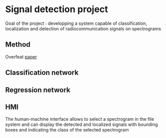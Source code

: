 # Signal detection project
Goal of the project : developping a system capable of classification, localization and detection of
radiocommunication signals on spectrograms
## Method
Overfeat <a href="https://arxiv.org/pdf/1312.6229.pdf">paper</a>
## Classification network

## Regression network

## HMI

The human-machine interface allows to select a spectrogram in the file system and can display the detected and localized signals with
bounding boxes and indicating the class of the selected spectrogram
